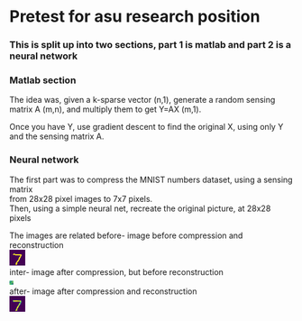 # Pretest for asu research position
### This is split up into two sections, part 1 is matlab and part 2 is a neural network

### Matlab section
The idea was, given a k-sparse vector (n,1), generate a random sensing matrix A (m,n), and multiply 
them to get Y=AX (m,1).

Once you have Y, use gradient descent to find the original X, using only Y and the sensing matrix A.


### Neural network
The first part was to compress the MNIST numbers dataset, using a sensing matrix  
from 28x28 pixel images to 7x7 pixels.  
Then, using a simple neural net, recreate the original picture, at 28x28 pixels  

The images are related 
before- image before compression and reconstruction  
![alt text](https://github.com/nick-moran/compressive_sensing_pretest/blob/master/before.png?raw=true)  
inter- image after compression, but before reconstruction  
![alt text](https://github.com/nick-moran/compressive_sensing_pretest/blob/master/inter.png?raw=true)  
after- image after compression and reconstruction  
![alt text](https://github.com/nick-moran/compressive_sensing_pretest/blob/master/after.png?raw=true)  

